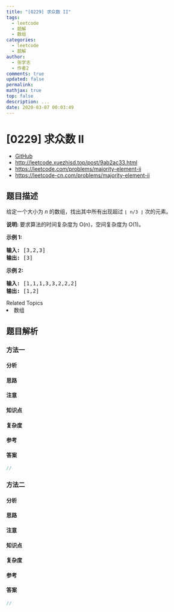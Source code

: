 ```yaml
---
title: "[0229] 求众数 II"
tags:
  - leetcode
  - 题解
  - 数组
categories:
  - leetcode
  - 题解
author:
  - 张学志
  - 作者2
comments: true
updated: false
permalink:
mathjax: true
top: false
description: ...
date: 2020-03-07 00:03:49
---
```



# [0229] 求众数 II
* [GitHub](https://github.com/algoboy101/LeetCodeCrowdsource/tree/master/_posts/QA/%5B0229%5D%20%E6%B1%82%E4%BC%97%E6%95%B0%20II.md)
* http://leetcode.xuezhisd.top/post/9ab2ac33.html
* https://leetcode.com/problems/majority-element-ii
* https://leetcode-cn.com/problems/majority-element-ii


## 题目描述

<p>给定一个大小为&nbsp;<em>n&nbsp;</em>的数组，找出其中所有出现超过&nbsp;<code>&lfloor; n/3 &rfloor;</code>&nbsp;次的元素。</p>

<p><strong>说明: </strong>要求算法的时间复杂度为 O(n)，空间复杂度为 O(1)。</p>

<p><strong>示例&nbsp;1:</strong></p>

<pre><strong>输入:</strong> [3,2,3]
<strong>输出:</strong> [3]</pre>

<p><strong>示例 2:</strong></p>

<pre><strong>输入:</strong> [1,1,1,3,3,2,2,2]
<strong>输出:</strong> [1,2]</pre>
<div><div>Related Topics</div><div><li>数组</li></div></div>


## 题目解析


### 方法一

#### 分析

#### 思路

#### 注意

#### 知识点

#### 复杂度

#### 参考

#### 答案

```cpp
//
```


### 方法二

#### 分析

#### 思路

#### 注意

#### 知识点

#### 复杂度

#### 参考

#### 答案

```cpp
//
```


